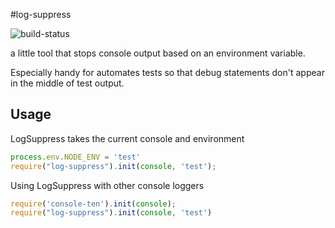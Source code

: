 #log-suppress

![build-status](https://travis-ci.org/jnyryan/log-suppress.svg)

a little tool that stops console output based on an environment variable.

Especially handy for automates tests so that debug statements don't appear in the middle of test output.

## Usage

LogSuppress takes the current console and environment

``` javascript
process.env.NODE_ENV = 'test'
require("log-suppress").init(console, 'test');
```

Using LogSuppress with other console loggers

``` javascript
require('console-ten').init(console);
require("log-suppress").init(console, 'test')

```


